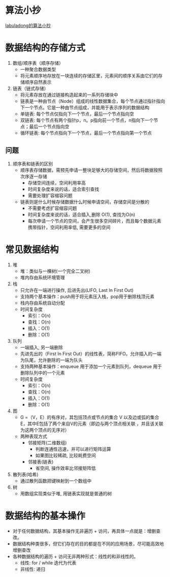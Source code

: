 # 算法小抄
[labuladong的算法小抄](https://labuladong.gitbook.io/algo/di-ling-zhang-bi-du-xi-lie/xue-xi-shu-ju-jie-gou-he-suan-fa-de-gao-xiao-fang-fa)

# 数据结构的存储方式
1. 数组/顺序表（顺序存储）
   * 一种聚合数据类型
   * 将元素顺序地存放在一块连续的存储区里，元素间的顺序关系由它们的存储顺序自然表示
2. 链表（链式存储）
   * 将元素存放在通过链接构造起来的一系列存储块中
   * 链表是一种由节点（Node）组成的线性数据集合，每个节点通过指针指向下一个节点。它是一种由节点组成，并能用于表示序列的数据结构
   * 单链表: 每个节点仅指向下一个节点，最后一个节点指向空
   * 双链表: 每个节点有两个指针p，n。p指向前一个节点，n指向下一个节点；最后一个节点指向空
   * 循环链表: 每个节点指向下一个节点，最后一个节点指向第一个节点


## 问题
1. 顺序表和链表的区别
    * 顺序表存储数据，需预先申请一整块足够大的存储空间，然后将数据按照次序逐一存储
      * 存储空间连续，空间利用率高
      * 时间复杂度来说的话，适合索引查找
      * 需要处理扩容缩容问题
    * 链表则是什么时候存储数据什么时候申请空间，存储空间是分散的
        * 不需要考虑扩容缩容问题
        * 时间复杂度来说的话，适合插入,删除 O(1), 查找为O(n)
        * 每次申请一个节点的空间，会产生很多空间碎片，而且每个数据元素携带指针，空间利用率低, 需要更多的空间


# 常见数据结构

1. 堆
   * 堆：类似与一棵树(一个完全二叉树)
   * 堆内存由系统环境管理
2. 栈
   * 只允许在一端进行操作, 后进先出(LIFO, Last In First Out)
   * 支持两个基本操作：push用于将元素压入栈，pop用于删除栈顶元素
   * 栈内存由系统自动分配
   * 时间复杂度
     * 索引：O(n)
     * 查找：O(n)
     * 插入：O(1)
     * 删除：O(1)
3. 队列
   * 一端插入, 另一端删除
   * 先进先出的（First In First Out）的线性表，简称FIFO。允许插入的一端为队尾，允许删除的一端为队头
   * 支持两种基本操作：enqueue 用于添加一个元素到队列，dequeue 用于删除队列中的一个元素
   * 时间复杂度
     * 索引：O(n)
     * 查找：O(n)
     * 插入：O(1)
     * 删除：O(1)
4. 图
   * G =（V，E）的有序对，其包括顶点或节点的集合 V 以及边或弧的集合E，其中E包括了两个来自V的元素（即边与两个顶点相关联 ，并且该关联为这两个顶点的无序对）
   * 两种表现方式
     * 邻接矩阵(二维数组)
       * 判断连通性迅速，并可以进行矩阵运算
       * 如果图比较稀疏, 比较耗费空间
     * 邻接表(链表)
       * 省空间, 操作效率比邻接矩阵低
5. 散列表(哈希)
   * 通过散列函数把键映射到一个数组中
6. 树
   * 用数组实现类似于堆, 用链表实现就是普通的树


# 数据结构的基本操作
* 对于任何数据结构，其基本操作无非遍历 + 访问，再具体一点就是：增删查改。
* 数据结构种类很多，但它们存在的目的都是在不同的应用场景，尽可能高效地增删查改
* 各种数据结构的遍历 + 访问无非两种形式：线性的和非线性的。
  * 线性: for / while 迭代为代表
  * 非线性: 递归